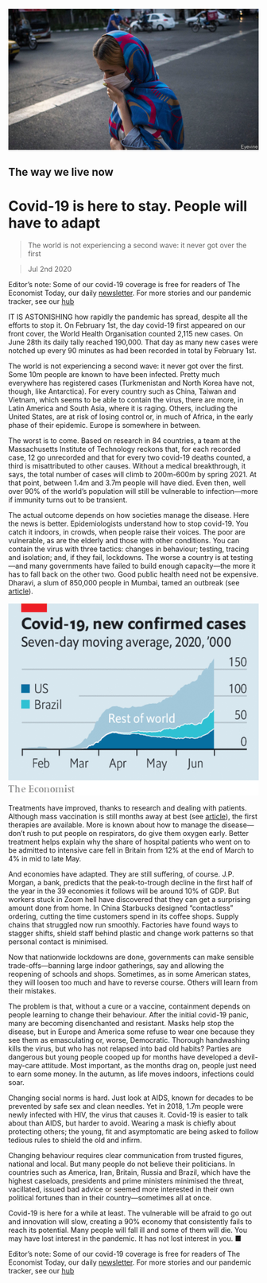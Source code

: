 ![](./images/20200704_LDP502.jpg)

## The way we live now

# Covid-19 is here to stay. People will have to adapt

> The world is not experiencing a second wave: it never got over the first

> Jul 2nd 2020

Editor’s note: Some of our covid-19 coverage is free for readers of The Economist Today, our daily [newsletter](https://www.economist.com/https://my.economist.com/user#newsletter). For more stories and our pandemic tracker, see our [hub](https://www.economist.com//news/2020/03/11/the-economists-coverage-of-the-coronavirus)

IT IS ASTONISHING how rapidly the pandemic has spread, despite all the efforts to stop it. On February 1st, the day covid-19 first appeared on our front cover, the World Health Organisation counted 2,115 new cases. On June 28th its daily tally reached 190,000. That day as many new cases were notched up every 90 minutes as had been recorded in total by February 1st.

The world is not experiencing a second wave: it never got over the first. Some 10m people are known to have been infected. Pretty much everywhere has registered cases (Turkmenistan and North Korea have not, though, like Antarctica). For every country such as China, Taiwan and Vietnam, which seems to be able to contain the virus, there are more, in Latin America and South Asia, where it is raging. Others, including the United States, are at risk of losing control or, in much of Africa, in the early phase of their epidemic. Europe is somewhere in between.

The worst is to come. Based on research in 84 countries, a team at the Massachusetts Institute of Technology reckons that, for each recorded case, 12 go unrecorded and that for every two covid-19 deaths counted, a third is misattributed to other causes. Without a medical breakthrough, it says, the total number of cases will climb to 200m-600m by spring 2021. At that point, between 1.4m and 3.7m people will have died. Even then, well over 90% of the world’s population will still be vulnerable to infection—more if immunity turns out to be transient.

The actual outcome depends on how societies manage the disease. Here the news is better. Epidemiologists understand how to stop covid-19. You catch it indoors, in crowds, when people raise their voices. The poor are vulnerable, as are the elderly and those with other conditions. You can contain the virus with three tactics: changes in behaviour; testing, tracing and isolation; and, if they fail, lockdowns. The worse a country is at testing—and many governments have failed to build enough capacity—the more it has to fall back on the other two. Good public health need not be expensive. Dharavi, a slum of 850,000 people in Mumbai, tamed an outbreak (see [article](https://www.economist.com//international/2020/07/04/covid-19-is-here-to-stay-the-world-is-working-out-how-to-live-with-it)).

![](./images/20200704_LDC295.png)

Treatments have improved, thanks to research and dealing with patients. Although mass vaccination is still months away at best (see [article](https://www.economist.com//britain/2020/07/02/oxford-university-is-leading-in-the-vaccine-race)), the first therapies are available. More is known about how to manage the disease—don’t rush to put people on respirators, do give them oxygen early. Better treatment helps explain why the share of hospital patients who went on to be admitted to intensive care fell in Britain from 12% at the end of March to 4% in mid to late May.

And economies have adapted. They are still suffering, of course. J.P. Morgan, a bank, predicts that the peak-to-trough decline in the first half of the year in the 39 economies it follows will be around 10% of GDP. But workers stuck in Zoom hell have discovered that they can get a surprising amount done from home. In China Starbucks designed “contactless” ordering, cutting the time customers spend in its coffee shops. Supply chains that struggled now run smoothly. Factories have found ways to stagger shifts, shield staff behind plastic and change work patterns so that personal contact is minimised.

Now that nationwide lockdowns are done, governments can make sensible trade-offs—banning large indoor gatherings, say and allowing the reopening of schools and shops. Sometimes, as in some American states, they will loosen too much and have to reverse course. Others will learn from their mistakes.

The problem is that, without a cure or a vaccine, containment depends on people learning to change their behaviour. After the initial covid-19 panic, many are becoming disenchanted and resistant. Masks help stop the disease, but in Europe and America some refuse to wear one because they see them as emasculating or, worse, Democratic. Thorough handwashing kills the virus, but who has not relapsed into bad old habits? Parties are dangerous but young people cooped up for months have developed a devil-may-care attitude. Most important, as the months drag on, people just need to earn some money. In the autumn, as life moves indoors, infections could soar.

Changing social norms is hard. Just look at AIDS, known for decades to be prevented by safe sex and clean needles. Yet in 2018, 1.7m people were newly infected with HIV, the virus that causes it. Covid-19 is easier to talk about than AIDS, but harder to avoid. Wearing a mask is chiefly about protecting others; the young, fit and asymptomatic are being asked to follow tedious rules to shield the old and infirm.

Changing behaviour requires clear communication from trusted figures, national and local. But many people do not believe their politicians. In countries such as America, Iran, Britain, Russia and Brazil, which have the highest caseloads, presidents and prime ministers minimised the threat, vacillated, issued bad advice or seemed more interested in their own political fortunes than in their country—sometimes all at once.

Covid-19 is here for a while at least. The vulnerable will be afraid to go out and innovation will slow, creating a 90% economy that consistently fails to reach its potential. Many people will fall ill and some of them will die. You may have lost interest in the pandemic. It has not lost interest in you. ■

Editor’s note: Some of our covid-19 coverage is free for readers of The Economist Today, our daily [newsletter](https://www.economist.com/https://my.economist.com/user#newsletter). For more stories and our pandemic tracker, see our [hub](https://www.economist.com//news/2020/03/11/the-economists-coverage-of-the-coronavirus)